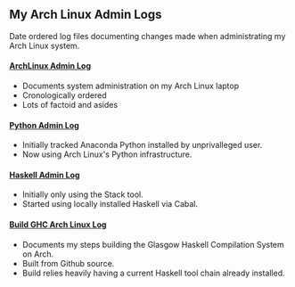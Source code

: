 ## My Arch Linux Admin Logs
Date ordered log files documenting changes made when
administrating my Arch Linux system.

#### [ArchLinux Admin Log](ArchLinuxAdmin.log)
* Documents system administration on my Arch Linux laptop
* Cronologically ordered
* Lots of factoid and asides

#### [Python Admin Log](PythonAdmin.log)
* Initially tracked Anaconda Python installed by unprivalleged user.
* Now using Arch Linux's Python infrastructure.

#### [Haskell Admin Log](HaskellAdmin.log)
* Initially only using the Stack tool.
* Started using locally installed Haskell via Cabal.

#### [Build GHC Arch Linux Log](BuildGHCArchLinux.log)
* Documents my steps building the Glasgow Haskell Compilation System on Arch.
* Built from Github source.
* Build relies heavily having a current Haskell tool chain already installed.
